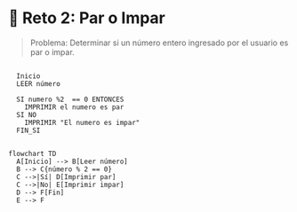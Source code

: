 # **🥋 Reto 2: Par o Impar**

> Problema:
> Determinar si un número entero ingresado por el usuario es par o impar.

```pseudocode

  Inicio
  LEER número

  SI numero %2  == 0 ENTONCES
    IMPRIMIR el numero es par
  SI NO
    IMPRIMIR "El numero es impar"
  FIN_SI

```

```mermaid

flowchart TD
  A[Inicio] --> B[Leer número]
  B --> C{número % 2 == 0}
  C -->|Sí| D[Imprimir par]
  C -->|No| E[Imprimir impar]
  D --> F[Fin]
  E --> F


```
